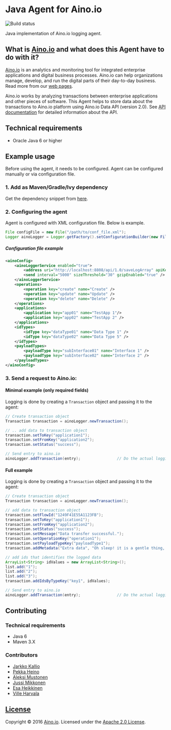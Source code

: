 # Java Agent for Aino.io

![Build status](https://circleci.com/gh/Aino-io/agent-java.svg?style=shield&circle-token=dcfe57fa765c0f1a07a358229812c3ca774d58c0)

Java implementation of Aino.io logging agent.

## What is [Aino.io](http://aino.io) and what does this Agent have to do with it?

[Aino.io](http://aino.io) is an analytics and monitoring tool for integrated enterprise applications and digital
business processes. Aino.io can help organizations manage, develop, and run the digital parts of their day-to-day
business. Read more from our [web pages](http://aino.io).

Aino.io works by analyzing transactions between enterprise applications and other pieces of software.
This Agent helps to store data about the transactions to Aino.io platform using Aino.io Data API (version 2.0).
See [API documentation](http://www.aino.io/api) for detailed information about the API.

## Technical requirements
* Oracle Java 6 or higher

## Example usage
Before using the agent, it needs to be configured. Agent can be configured manually or via configuration file.

### 1. Add as Maven/Gradle/Ivy dependency

Get the dependency snippet from [here](https://bintray.com/aino-io/maven/agent-java/view).

### 2. Configuring the agent
Agent is configured with XML configuration file. Below is example.

```java
File configFile = new File("/path/to/conf_file.xml");
Logger ainoLogger = Logger.getFactory().setConfigurationBuilder(new FileConfigBuilder(configFile)).build();
```


##### Configuration file example
```xml
<ainoConfig>
    <ainoLoggerService enabled="true">
        <address uri="http://localhost:8808/api/1.0/saveLogArray" apiKey="YOUR API KEY GOES HERE"/>
        <send interval="5000" sizeThreshold="30" gzipEnabled="true" />
    </ainoLoggerService>
    <operations>
        <operation key="create" name="Create" />
        <operation key="update" name="Update" />
        <operation key="delete" name="Delete" />
    </operations>
    <applications>
        <application key="app01" name="TestApp 1"/>
        <application key="app02" name="TestApp 2" />
    </applications>
    <idTypes>
        <idType key="dataType01" name="Data Type 1" />
        <idType key="dataType02" name="Data Type 5" />
    </idTypes>
    <payloadTypes>
        <payloadType key="subInterface01" name="Interface 1" />
        <payloadType key="subInterface02" name="Interface 2" />
    </payloadTypes>
</ainoConfig>
```


### 3. Send a request to Aino.io:

#### Minimal example (only required fields)
Logging is done by creating a `Transaction` object and passing it to the agent:
```java
// Create transaction object
Transaction transaction = ainoLogger.newTransaction();

// .. add data to transaction object
transaction.setToKey("application1");
transaction.setFromKey("application2");
transaction.setStatus("success");

// Send entry to aino.io
ainoLogger.addTransaction(entry);                // Do the actual logging to aino.io
```

#### Full example
Logging is done by creating a `Transaction` object and passing it to the agent:
```java
// Create transaction object
Transaction transaction = ainoLogger.newTransaction();

// add data to transaction object
transaction.setFlowId("1249F41E55A1123FB");
transaction.setToKey("application1");
transaction.setFromKey("application2");
transaction.setStatus("success");
transaction.setMessage("Data transfer successful.");
transaction.setOperationKey("operation1");
transaction.setPayloadTypeKey("payloadType1");
transaction.addMetadata("Extra data", "Oh sleep! it is a gentle thing, Beloved from pole to pole!");

// add ids that identifies the logged data
ArrayList<String> idValues = new ArrayList<String>();
list.add("1");
list.add("2");
list.add("3");
transaction.addIdsByTypeKey("key1", idValues);

// Send entry to aino.io
ainoLogger.addTransaction(entry);                // Do the actual logging to aino.io
```


## Contributing

### Technical requirements
* Java 6
* Maven 3.X

### Contributors

- [Jarkko Kallio](https://github.com/kallja)
- [Pekka Heino](https://github.com/heinop)
- [Aleksi Mustonen](https://github.com/aleksimustonen)
- [Jussi Mikkonen](https://github.com/jussi-mikkonen)
- [Esa Heikkinen](https://github.com/esaheikkinen)
- [Ville Harvala](https://github.com/vharvala)

## [License](LICENSE)

Copyright &copy; 2016 [Aino.io](http://aino.io). Licensed under the [Apache 2.0 License](LICENSE).
